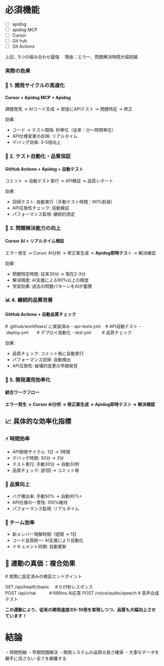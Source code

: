 

# 必須機能

- [ ] apidog
- [ ] apidog MCP
- [ ] Cursor
- [ ] Git hub
- [ ] Git Actions

上記、5つの組み合わせ最強
　理由：エラー、問題解決時間大幅短縮


### 実際の効果

### 🔄 1. 開発サイクルの高速化
#### **Cursor + Apidog MCP + Apidog**

課題発見 → AIコード生成 → 即座にAPIテスト → 問題特定 → 修正

効果:
- コード → テスト間隔: 秒単位（従来：分〜時間単位）
- API仕様変更の反映: リアルタイム
- デバッグ効率: 3-5倍向上

### 🧪 2. テスト自動化・品質保証
#### **GitHub Actions + Apidog + 自動テスト**

コミット → 自動テスト実行 → API検証 → 品質レポート

効果:
- 回帰テスト: 自動実行（手動テスト時間：90%削減）
- API互換性チェック: 自動検証
- パフォーマンス監視: 継続的測定


### 🎯 3. 問題解決能力の向上
#### **Cursor AI + リアルタイム検証**

エラー発生 → Cursor AI分析 → 修正案生成 → **Apidog即時テス**ト → 解決確認

効果:
- 問題特定時間: 従来30分 → 現在2-3分
- 解決精度: AI支援による90%以上の精度
- 学習効果: 過去の問題パターンをAIが蓄積

### 📊 4. 継続的品質改善
#### **GitHub Actions + 自動品質チェック**

# .github/workflows/ に実装済み
- api-tests.yml    # API自動テスト
- deploy.yml       # デプロイ自動化
- test.yml         # 品質チェック

効果:
- 品質チェック: コミット毎に自動実行
- パフォーマンス回帰: 自動検出
- API互換性: 破壊的変更の早期発見


### 🔧 5. 開発運用効率化

#### 統合ワークフロー
**エラー発生 → Cursor AI分析 → 修正案生成 → Apidog即時テスト → 解決確認**

## 📈 具体的な効率化指標

### ⚡ 時間効率

- API開発サイクル: 1日 → 1時間
- デバッグ時間: 30分 → 3分
- テスト実行: 手動30分 → 自動30秒
- 品質チェック: 週1回 → コミット毎

### 🎯 品質向上

- バグ検出率: 手動50% → 自動90%+
- API仕様の一貫性: 100%維持
- パフォーマンス監視: リアルタイム

### 👥 チーム効率

- 新メンバー理解時間: 1週間 → 1日
- コード品質統一: AI支援により自動化
- ドキュメント同期: 自動更新


## 🎪 連動の真価：複合効果

# 実際に設定済みの検証エンドポイント

GET /api/health/basic     # 0.01秒レスポンス
POST /api/chat           # 666ms AI応答
POST /voice/audio/speech # 音声合成テスト

**この連動により、従来の開発速度の5-10倍を実現しつつ、品質も大幅向上させています！**


# 結論

・時間短縮
・早期問題解決
・開発システムの品質の良さ確保
・大事なデータを勝手に消さない
全てを網羅する





